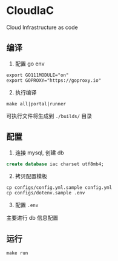 CloudIaC
================
Cloud Infrastructure as code

## 编译
1. 配置 go env
```
export GO111MODULE="on" 
export GOPROXY="https://goproxy.io"
```

2. 执行编译
```
make all|portal|runner
```
可执行文件将生成到 `./builds/` 目录


## 配置
1. 连接 mysql, 创建 db
```sql
create database iac charset utf8mb4;
```

2. 拷贝配置模板
```
cp configs/config.yml.sample config.yml
cp configs/dotenv.sample .env
```

3. 配置 `.env`

主要进行 db 信息配置

## 运行
```
make run
```

